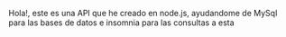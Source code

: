 Hola!, este es una API que he creado en node.js, ayudandome de MySql para las bases de datos e insomnia para las consultas a esta
